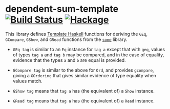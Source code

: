 dependent-sum-template [![Build Status](https://travis-ci.org/obsidiansystems/dependent-sum-template.svg)](https://travis-ci.org/obsidiansystems/dependent-sum-template) [![Hackage](https://img.shields.io/hackage/v/dependent-sum-template.svg)](http://hackage.haskell.org/package/dependent-sum-template)
==============

This library defines [Template Haskell](https://downloads.haskell.org/ghc/latest/docs/users_guide/exts/template_haskell.html) functions for deriving the `GEq`, `GCompare`, `GShow`, and `GRead` functions from the [`some`](https://hackage.haskell.org/package/some) library.

 - `GEq tag` is similar to an `Eq` instance for `tag a` except that with `geq`, values of types `tag a` and `tag b` may be compared, and in the case of equality, evidence that the types `a` and `b` are equal is provided.

 - `GCompare tag` is similar to the above for `Ord`, and provides `gcompare`, giving a `GOrdering` that gives similar evidence of type equality when values match.

 - `GShow tag` means that `tag a` has (the equivalent of) a `Show` instance.

 - `GRead tag` means that `tag a` has (the equivalent of) a `Read` instance.
